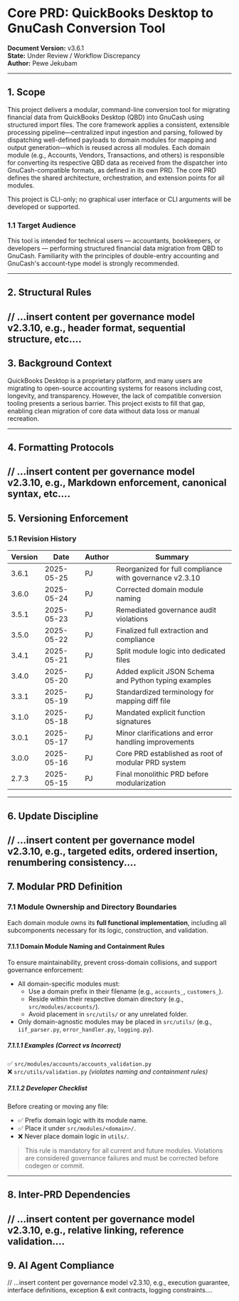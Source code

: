 <!-- filepath: c:\git-root\qbd-to-gnucash\prd\core-prd-v3.6.1.md -->
# Core PRD: QuickBooks Desktop to GnuCash Conversion Tool

**Document Version:** v3.6.1  
**State:** Under Review / Workflow Discrepancy  
**Author:** Pewe Jekubam

---

## 1. Scope
This project delivers a modular, command-line conversion tool for migrating financial data from QuickBooks Desktop (QBD) into GnuCash using structured import files. The core framework applies a consistent, extensible processing pipeline—centralized input ingestion and parsing, followed by dispatching well-defined payloads to domain modules for mapping and output generation—which is reused across all modules. Each domain module (e.g., Accounts, Vendors, Transactions, and others) is responsible for converting its respective QBD data as received from the dispatcher into GnuCash-compatible formats, as defined in its own PRD. The core PRD defines the shared architecture, orchestration, and extension points for all modules.

This project is CLI-only; no graphical user interface or CLI arguments will be developed or supported.

### 1.1 Target Audience
This tool is intended for technical users — accountants, bookkeepers, or developers — performing structured financial data migration from QBD to GnuCash. Familiarity with the principles of double-entry accounting and GnuCash's account-type model is strongly recommended.

---

## 2. Structural Rules
// ...insert content per governance model v2.3.10, e.g., header format, sequential structure, etc....
---

## 3. Background Context
QuickBooks Desktop is a proprietary platform, and many users are migrating to open-source accounting systems for reasons including cost, longevity, and transparency. However, the lack of compatible conversion tooling presents a serious barrier. This project exists to fill that gap, enabling clean migration of core data without data loss or manual recreation.

---

## 4. Formatting Protocols
// ...insert content per governance model v2.3.10, e.g., Markdown enforcement, canonical syntax, etc....
---

## 5. Versioning Enforcement
### 5.1 Revision History
| Version | Date       | Author | Summary                                                |
|---------|------------|--------|--------------------------------------------------------|
| 3.6.1   | 2025-05-25 | PJ     | Reorganized for full compliance with governance v2.3.10 |
| 3.6.0   | 2025-05-24 | PJ     | Corrected domain module naming                         |
| 3.5.1   | 2025-05-23 | PJ     | Remediated governance audit violations                 |
| 3.5.0   | 2025-05-22 | PJ     | Finalized full extraction and compliance               |
| 3.4.1   | 2025-05-21 | PJ     | Split module logic into dedicated files                |
| 3.4.0   | 2025-05-20 | PJ     | Added explicit JSON Schema and Python typing examples  |
| 3.3.1   | 2025-05-19 | PJ     | Standardized terminology for mapping diff file         |
| 3.1.0   | 2025-05-18 | PJ     | Mandated explicit function signatures                  |
| 3.0.1   | 2025-05-17 | PJ     | Minor clarifications and error handling improvements   |
| 3.0.0   | 2025-05-16 | PJ     | Core PRD established as root of modular PRD system     |
| 2.7.3   | 2025-05-15 | PJ     | Final monolithic PRD before modularization             |

---

## 6. Update Discipline
// ...insert content per governance model v2.3.10, e.g., targeted edits, ordered insertion, renumbering consistency....
---

## 7. Modular PRD Definition
### 7.1 Module Ownership and Directory Boundaries
Each domain module owns its **full functional implementation**, including all subcomponents necessary for its logic, construction, and validation.

#### 7.1.1 Domain Module Naming and Containment Rules
To ensure maintainability, prevent cross-domain collisions, and support governance enforcement:
- All domain-specific modules must:
  - Use a domain prefix in their filename (e.g., `accounts_`, `customers_`).
  - Reside within their respective domain directory (e.g., `src/modules/accounts/`).
  - Avoid placement in `src/utils/` or any unrelated folder.
- Only domain-agnostic modules may be placed in `src/utils/` (e.g., `iif_parser.py`, `error_handler.py`, `logging.py`).

##### 7.1.1.1 Examples (Correct vs Incorrect)
✅ `src/modules/accounts/accounts_validation.py`  
❌ `src/utils/validation.py` *(violates naming and containment rules)*

##### 7.1.1.2 Developer Checklist
Before creating or moving any file:
- ✅ Prefix domain logic with its module name.
- ✅ Place it under `src/modules/<domain>/`.
- ❌ Never place domain logic in `utils/`.

> This rule is mandatory for all current and future modules. Violations are considered governance failures and must be corrected before codegen or commit.

---

## 8. Inter-PRD Dependencies
// ...insert content per governance model v2.3.10, e.g., relative linking, reference validation....
---

## 9. AI Agent Compliance
// ...insert content per governance model v2.3.10, e.g., execution guarantee, interface definitions, exception & exit contracts, logging constraints....
